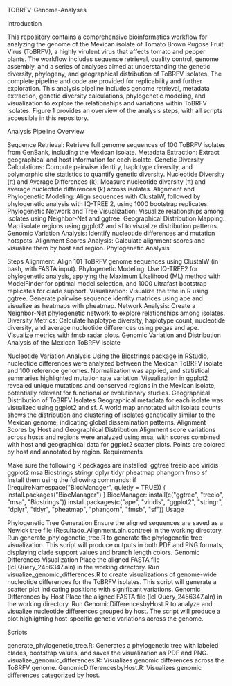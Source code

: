 TOBRFV-Genome-Analyses

Introduction

This repository contains a comprehensive bioinformatics workflow for analyzing the genome of the Mexican isolate of Tomato Brown Rugose Fruit Virus (ToBRFV), a highly virulent virus that affects tomato and pepper plants. The workflow includes sequence retrieval, quality control, genome assembly, and a series of analyses aimed at understanding the genetic diversity, phylogeny, and geographical distribution of ToBRFV isolates. The complete pipeline and code are provided for replicability and further exploration.
This analysis pipeline includes genome retrieval, metadata extraction, genetic diversity calculations, phylogenetic modeling, and visualization to explore the relationships and variations within ToBRFV isolates.
Figure 1 provides an overview of the analysis steps, with all scripts accessible in this repository.


Analysis Pipeline Overview

Sequence Retrieval: Retrieve full genome sequences of 100 ToBRFV isolates from GenBank, including the Mexican isolate.
Metadata Extraction: Extract geographical and host information for each isolate.
Genetic Diversity Calculations: Compute pairwise identity, haplotype diversity, and polymorphic site statistics to quantify genetic diversity.
Nucleotide Diversity (π) and Average Differences (k): Measure nucleotide diversity (π) and average nucleotide differences (k) across isolates.
Alignment and Phylogenetic Modeling: Align sequences with ClustalW, followed by phylogenetic analysis with IQ-TREE 2, using 1000 bootstrap replicates.
Phylogenetic Network and Tree Visualization: Visualize relationships among isolates using Neighbor-Net and ggtree.
Geographical Distribution Mapping: Map isolate regions using ggplot2 and sf to visualize distribution patterns.
Genomic Variation Analysis: Identify nucleotide differences and mutation hotspots.
Alignment Scores Analysis: Calculate alignment scores and visualize them by host and region.
Phylogenetic Analysis

Steps
Alignment: Align 101 ToBRFV genome sequences using ClustalW (in bash, with FASTA input).
Phylogenetic Modeling: Use IQ-TREE2 for phylogenetic analysis, applying the Maximum Likelihood (ML) method with ModelFinder for optimal model selection, and 1000 ultrafast bootstrap replicates for clade support.
Visualization: Visualize the tree in R using ggtree. Generate pairwise sequence identity matrices using ape and visualize as heatmaps with pheatmap.
Network Analysis: Create a Neighbor-Net phylogenetic network to explore relationships among isolates.
Diversity Metrics: Calculate haplotype diversity, haplotype count, nucleotide diversity, and average nucleotide differences using pegas and ape. Visualize metrics with fmsb radar plots.
Genomic Variation and Distribution Analysis of the Mexican ToBRFV Isolate

Nucleotide Variation Analysis
Using the Biostrings package in RStudio, nucleotide differences were analyzed between the Mexican ToBRFV isolate and 100 reference genomes. Normalization was applied, and statistical summaries highlighted mutation rate variation. Visualization in ggplot2 revealed unique mutations and conserved regions in the Mexican isolate, potentially relevant for functional or evolutionary studies.
Geographical Distribution of ToBRFV Isolates
Geographical metadata for each isolate was visualized using ggplot2 and sf. A world map annotated with isolate counts shows the distribution and clustering of isolates genetically similar to the Mexican genome, indicating global dissemination patterns.
Alignment Scores by Host and Geographical Distribution
Alignment score variations across hosts and regions were analyzed using msa, with scores combined with host and geographical data for ggplot2 scatter plots. Points are colored by host and annotated by region.
Requirements

Make sure the following R packages are installed:
ggtree
treeio
ape
viridis
ggplot2
msa
Biostrings
stringr
dplyr
tidyr
pheatmap
phangorn
fmsb
sf
Install them using the following commands:
if (!requireNamespace("BiocManager", quietly = TRUE)) {
  install.packages("BiocManager")
}
BiocManager::install(c("ggtree", "treeio", "msa", "Biostrings"))
install.packages(c("ape", "viridis", "ggplot2", "stringr", "dplyr", "tidyr", "pheatmap", "phangorn", "fmsb", "sf"))
Usage

Phylogenetic Tree Generation
Ensure the aligned sequences are saved as a Newick tree file (Resultado_Alignment.aln.contree) in the working directory.
Run generate_phylogenetic_tree.R to generate the phylogenetic tree visualization. This script will produce outputs in both PDF and PNG formats, displaying clade support values and branch length colors.
Genomic Differences Visualization
Place the aligned FASTA file (lcl|Query_2456347.aln) in the working directory.
Run visualize_genomic_differences.R to create visualizations of genome-wide nucleotide differences for the ToBRFV isolates. This script will generate a scatter plot indicating positions with significant variations.
Genomic Differences by Host
Place the aligned FASTA file (lcl|Query_2456347.aln) in the working directory.
Run GenomicDifferencesbyHost.R to analyze and visualize nucleotide differences grouped by host. The script will produce a plot highlighting host-specific genetic variations across the genome.


Scripts

generate_phylogenetic_tree.R: Generates a phylogenetic tree with labeled clades, bootstrap values, and saves the visualization as PDF and PNG.
visualize_genomic_differences.R: Visualizes genomic differences across the ToBRFV genome.
GenomicDifferencesbyHost.R: Visualizes genomic differences categorized by host.
